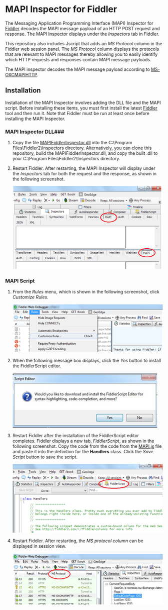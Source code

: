 # MAPI Inspector for Fiddler
The Messaging Application Programming Interface (MAPI) Inspector for [Fiddler](http://www.telerik.com/fiddler) decodes the MAPI message payload of an HTTP POST request and response. The MAPI Inspector displays under the *Inspectors* tab in Fiddler.

This repository also includes Jscript that adds an *MS Protocol* column in the Fiddler web session panel. The *MS Protocol* column displays the protocols that are relevant to MAPI messages thereby allowing you to easily identify which HTTP requests and responses contain MAPI message payloads.

The MAPI inspector decodes the MAPI message payload according to [MS-OXCMAPIHTTP](https://msdn.microsoft.com/en-us/library/Dn530952(v=EXCHG.80).aspx).

## Installation 
Installation of the MAPI Inspector involves adding the DLL file and the MAPI script. Before installing these items, you must first install the latest [Fiddler](http://www.telerik.com/fiddler) tool and then run it. Note that Fiddler must be run at least once before installing the MAPI Inspector.

### MAPI Inspector DLL###
1. Copy the file [MAPIFiddlerInspector.dll](https://github.com/OfficeDev/MAPI-Inspector-for-Fiddler/blob/master/MAPIFiddlerInspector.dll) into the C:\Program Files\Fiddler2\Inspectors directory. Alternatively, you can clone this repository, build the MAPIFiddlerInspector.dll, and copy the built .dll to your C:\Program Files\Fiddler2\Inspectors directory.
2. Restart Fiddler. After restarting, the MAPI Inspector will display under the *Inspectors* tab for both the request and the response, as shown in the following screenshot.

    ![alt tag](/README-Images/Figure1-Inspector.png)

### MAPI Script ###

1. From the *Rules* menu, which is shown in the following screenshot, click *Customize Rules*.
    
    ![alt tag](/README-Images/Figure2-mapiscript.png)

2. When the following message box displays, click the *Yes* button to install the FiddlerScript editor.

    ![alt tag](/README-Images/Figure3-mapiscript.png)

3. Restart Fiddler after the installation of the FiddlerScript editor completes. Fiddler displays a new tab, *FiddlerScript*, as shown in the following screenshot. Copy the code from the code from the [MAPI.js](https://github.com/OfficeDev/MAPI-Inspector-for-Fiddler/blob/master/MAPI.js) file and paste it into the definition for the **Handlers** class. Click the *Save Script* button to save the script.

    ![alt tag](/README-Images/Figure4-mapiscript.png)

4. Restart Fiddler. After restarting, the *MS protocol column* can be displayed in session view.

    ![alt tag](/README-Images/Figure5-mapiscript.png)

